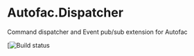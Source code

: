 # Autofac.Dispatcher
Command dispatcher and Event pub/sub extension for Autofac

[![Build status](https://ci.appveyor.com/api/projects/status/wra3g3ahgygteu5f?svg=true)
